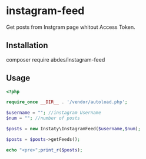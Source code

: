 # instagram-feed
Get posts from Instgram page whitout Access Token.


## Installation 

composer require abdes/instagram-feed


## Usage 

					
```php
<?php

require_once __DIR__ . '/vendor/autoload.php';

$username = ""; //instagram Username
$num = ""; //number of posts

$posts = new Instaty\InstagramFeed($username,$num);

$posts = $posts->getFeeds();

echo "<pre>";print_r($posts);

```
